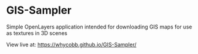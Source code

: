 # GIS-Sampler
Simple OpenLayers application intended for downloading GIS maps for use as textures in 3D scenes

View live at: https://whycobb.github.io/GIS-Sampler/
